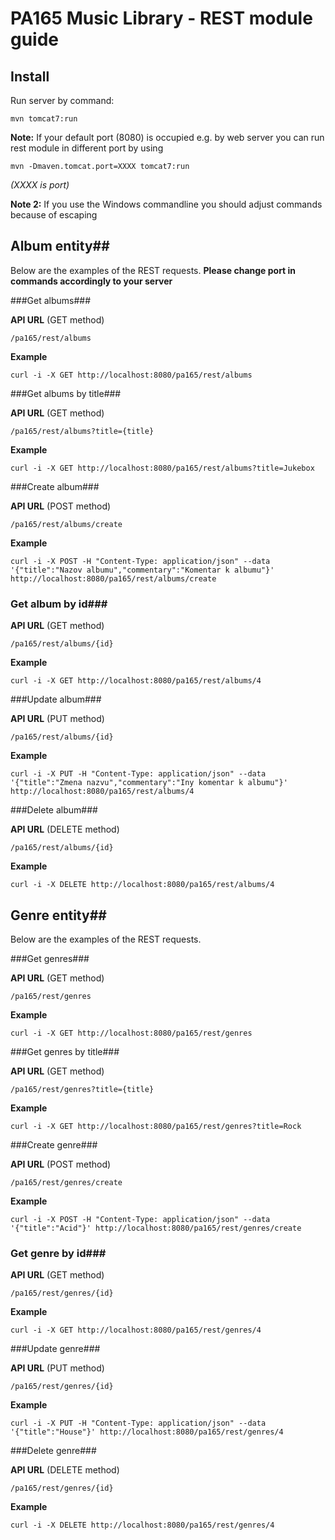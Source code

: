 # PA165 Music Library - REST module guide

## Install

Run server by command:

```
mvn tomcat7:run
```

**Note:** If your default port (8080) is occupied e.g. by web server you can run rest module in different port by using

```
mvn -Dmaven.tomcat.port=XXXX tomcat7:run  
```
*(XXXX is port)* </br>

**Note 2:** If you use the Windows commandline you should adjust commands because of escaping

## Album entity##

Below are the examples of the REST requests.
**Please change port in commands accordingly to your server**

###Get albums###

**API URL** (GET method)

```
/pa165/rest/albums
```

**Example**

```
curl -i -X GET http://localhost:8080/pa165/rest/albums
```

###Get albums by title###

**API URL** (GET method)

```
/pa165/rest/albums?title={title}
```

**Example**

```
curl -i -X GET http://localhost:8080/pa165/rest/albums?title=Jukebox
```

###Create album###

**API URL** (POST method)

```
/pa165/rest/albums/create
```

**Example**

```
curl -i -X POST -H "Content-Type: application/json" --data '{"title":"Nazov albumu","commentary":"Komentar k albumu"}' http://localhost:8080/pa165/rest/albums/create
```

### Get album by id###

**API URL** (GET method)

```
/pa165/rest/albums/{id}
```

**Example**

```
curl -i -X GET http://localhost:8080/pa165/rest/albums/4
```

###Update album###

**API URL** (PUT method)

```
/pa165/rest/albums/{id}
```

**Example**

```
curl -i -X PUT -H "Content-Type: application/json" --data '{"title":"Zmena nazvu","commentary":"Iny komentar k albumu"}' http://localhost:8080/pa165/rest/albums/4
```

###Delete album###

**API URL** (DELETE method)

```
/pa165/rest/albums/{id}
```

**Example**

```
curl -i -X DELETE http://localhost:8080/pa165/rest/albums/4
```

## Genre entity##

Below are the examples of the REST requests.


###Get genres###

**API URL** (GET method)

```
/pa165/rest/genres
```

**Example**

```
curl -i -X GET http://localhost:8080/pa165/rest/genres
```

###Get genres by title###

**API URL** (GET method)

```
/pa165/rest/genres?title={title}
```

**Example**

```
curl -i -X GET http://localhost:8080/pa165/rest/genres?title=Rock
```

###Create genre###

**API URL** (POST method)

```
/pa165/rest/genres/create
```

**Example**

```
curl -i -X POST -H "Content-Type: application/json" --data '{"title":"Acid"}' http://localhost:8080/pa165/rest/genres/create
```

### Get genre by id###

**API URL** (GET method)

```
/pa165/rest/genres/{id}
```

**Example**

```
curl -i -X GET http://localhost:8080/pa165/rest/genres/4
```

###Update genre###

**API URL** (PUT method)

```
/pa165/rest/genres/{id}
```

**Example**

```
curl -i -X PUT -H "Content-Type: application/json" --data '{"title":"House"}' http://localhost:8080/pa165/rest/genres/4
```

###Delete genre###

**API URL** (DELETE method)

```
/pa165/rest/genres/{id}
```

**Example**

```
curl -i -X DELETE http://localhost:8080/pa165/rest/genres/4
```